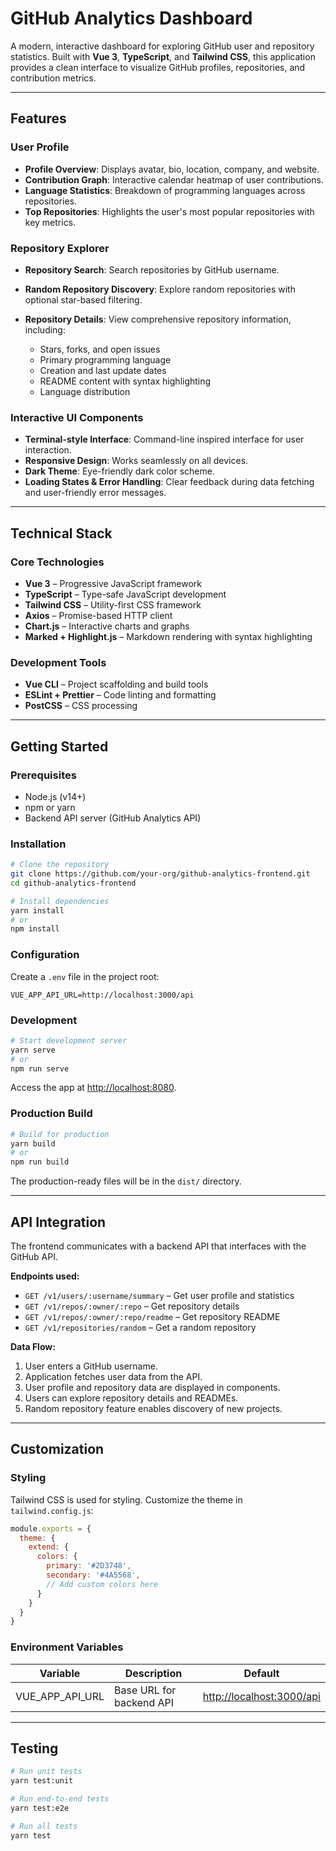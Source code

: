 # GitHub Analytics Dashboard

A modern, interactive dashboard for exploring GitHub user and repository statistics. Built with **Vue 3**, **TypeScript**, and **Tailwind CSS**, this application provides a clean interface to visualize GitHub profiles, repositories, and contribution metrics.

---

## Features

### User Profile

* **Profile Overview**: Displays avatar, bio, location, company, and website.
* **Contribution Graph**: Interactive calendar heatmap of user contributions.
* **Language Statistics**: Breakdown of programming languages across repositories.
* **Top Repositories**: Highlights the user's most popular repositories with key metrics.

### Repository Explorer

* **Repository Search**: Search repositories by GitHub username.
* **Random Repository Discovery**: Explore random repositories with optional star-based filtering.
* **Repository Details**: View comprehensive repository information, including:

  * Stars, forks, and open issues
  * Primary programming language
  * Creation and last update dates
  * README content with syntax highlighting
  * Language distribution

### Interactive UI Components

* **Terminal-style Interface**: Command-line inspired interface for user interaction.
* **Responsive Design**: Works seamlessly on all devices.
* **Dark Theme**: Eye-friendly dark color scheme.
* **Loading States & Error Handling**: Clear feedback during data fetching and user-friendly error messages.

---

## Technical Stack

### Core Technologies

* **Vue 3** – Progressive JavaScript framework
* **TypeScript** – Type-safe JavaScript development
* **Tailwind CSS** – Utility-first CSS framework
* **Axios** – Promise-based HTTP client
* **Chart.js** – Interactive charts and graphs
* **Marked + Highlight.js** – Markdown rendering with syntax highlighting

### Development Tools

* **Vue CLI** – Project scaffolding and build tools
* **ESLint + Prettier** – Code linting and formatting
* **PostCSS** – CSS processing

---

## Getting Started

### Prerequisites

* Node.js (v14+)
* npm or yarn
* Backend API server (GitHub Analytics API)

### Installation

```bash
# Clone the repository
git clone https://github.com/your-org/github-analytics-frontend.git
cd github-analytics-frontend

# Install dependencies
yarn install
# or
npm install
```

### Configuration

Create a `.env` file in the project root:

```
VUE_APP_API_URL=http://localhost:3000/api
```

### Development

```bash
# Start development server
yarn serve
# or
npm run serve
```

Access the app at [http://localhost:8080](http://localhost:8080).

### Production Build

```bash
# Build for production
yarn build
# or
npm run build
```

The production-ready files will be in the `dist/` directory.

---

## API Integration

The frontend communicates with a backend API that interfaces with the GitHub API.

**Endpoints used:**

* `GET /v1/users/:username/summary` – Get user profile and statistics
* `GET /v1/repos/:owner/:repo` – Get repository details
* `GET /v1/repos/:owner/:repo/readme` – Get repository README
* `GET /v1/repositories/random` – Get a random repository

**Data Flow:**

1. User enters a GitHub username.
2. Application fetches user data from the API.
3. User profile and repository data are displayed in components.
4. Users can explore repository details and READMEs.
5. Random repository feature enables discovery of new projects.

---

## Customization

### Styling

Tailwind CSS is used for styling. Customize the theme in `tailwind.config.js`:

```javascript
module.exports = {
  theme: {
    extend: {
      colors: {
        primary: '#2D3748',
        secondary: '#4A5568',
        // Add custom colors here
      }
    }
  }
}
```

### Environment Variables

| Variable           | Description              | Default                                                |
| ------------------ | ------------------------ | ------------------------------------------------------ |
| VUE\_APP\_API\_URL | Base URL for backend API | [http://localhost:3000/api](http://localhost:3000/api) |

---

## Testing

```bash
# Run unit tests
yarn test:unit

# Run end-to-end tests
yarn test:e2e

# Run all tests
yarn test
```